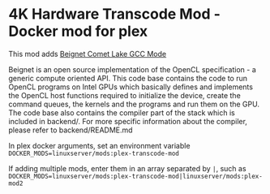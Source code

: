 # 4K Hardware Transcode Mod - Docker mod for plex

This mod adds  [Beignet Comet Lake GCC Mode](https://github.com/rcombs/beignet/tree/comet-lake)

Beignet is an open source implementation of the OpenCL specification - a generic compute oriented API. This code base contains the code to run OpenCL programs on Intel GPUs which basically defines and implements the OpenCL host functions required to initialize the device, create the command queues, the kernels and the programs and run them on the GPU. The code base also contains the compiler part of the stack which is included in backend/. For more specific information about the compiler, please refer to backend/README.md

In plex docker arguments, set an environment variable `DOCKER_MODS=linuxserver/mods:plex-transcode-mod`

If adding multiple mods, enter them in an array separated by `|`, such as `DOCKER_MODS=linuxserver/mods:plex-transcode-mod|linuxserver/mods:plex-mod2`
